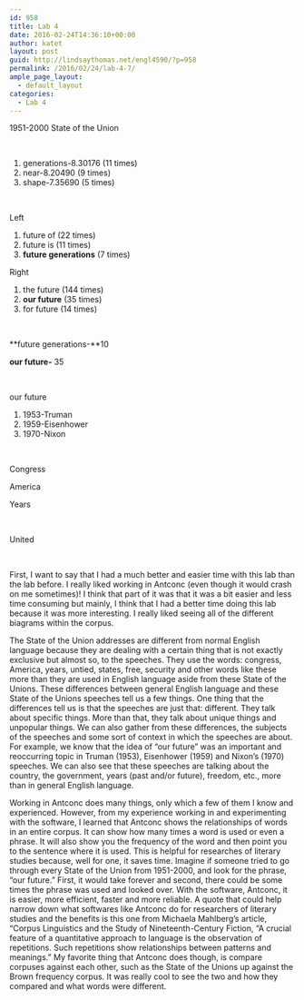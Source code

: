 ```yaml
---
id: 958
title: Lab 4
date: 2016-02-24T14:36:10+00:00
author: katet
layout: post
guid: http://lindsaythomas.net/engl4590/?p=958
permalink: /2016/02/24/lab-4-7/
ample_page_layout:
  - default_layout
categories:
  - Lab 4
---
```

1951-2000 State of the Union

&nbsp;

  1. generations-8.30176 (11 times)
  2. near-8.20490 (9 times)
  3. shape-7.35690 (5 times)

&nbsp;

Left

  1. future of (22 times)
  2. future is (11 times)
  3. **future generations** (7 times)

Right

  1. the future (144 times)
  2. **our future** (35 times)
  3. for future (14 times)

&nbsp;

**future generations-**10

**our future-** 35

&nbsp;

our future

  1. 1953-Truman
  2. 1959-Eisenhower
  3. 1970-Nixon

&nbsp;

Congress

America

Years

&nbsp;

United

&nbsp;

First, I want to say that I had a much better and easier time with this lab than the lab before. I really liked working in Antconc (even though it would crash on me sometimes)! I think that part of it was that it was a bit easier and less time consuming but mainly, I think that I had a better time doing this lab because it was more interesting. I really liked seeing all of the different biagrams within the corpus.

The State of the Union addresses are different from normal English language because they are dealing with a certain thing that is not exactly exclusive but almost so, to the speeches. They use the words: congress, America, years, untied, states, free, security and other words like these more than they are used in English language aside from these State of the Unions. These differences between general English language and these State of the Unions speeches tell us a few things. One thing that the differences tell us is that the speeches are just that: different. They talk about specific things. More than that, they talk about unique things and unpopular things. We can also gather from these differences, the subjects of the speeches and some sort of context in which the speeches are about. For example, we know that the idea of “our future” was an important and reoccurring topic in Truman (1953), Eisenhower (1959) and Nixon’s (1970) speeches. We can also see that these speeches are talking about the country, the government, years (past and/or future), freedom, etc., more than in general English language.

Working in Antconc does many things, only which a few of them I know and experienced. However, from my experience working in and experimenting with the software, I learned that Antconc shows the relationships of words in an entire corpus. It can show how many times a word is used or even a phrase. It will also show you the frequency of the word and then point you to the sentence where it is used. This is helpful for researches of literary studies because, well for one, it saves time. Imagine if someone tried to go through every State of the Union from 1951-2000, and look for the phrase, “our future.” First, it would take forever and second, there could be some times the phrase was used and looked over. With the software, Antconc, it is easier, more efficient, faster and more reliable. A quote that could help narrow down what softwares like Antconc do for researchers of literary studies and the benefits is this one from Michaela Mahlberg’s article, “Corpus Linguistics and the Study of Nineteenth-Century Fiction, “A crucial feature of a quantitative approach to language is the observation of repetitions. Such repetitions show relationships between patterns and meanings.” My favorite thing that Antconc does though, is compare corpuses against each other, such as the State of the Unions up against the Brown frequency corpus. It was really cool to see the two and how they compared and what words were different.

&nbsp;

&nbsp;